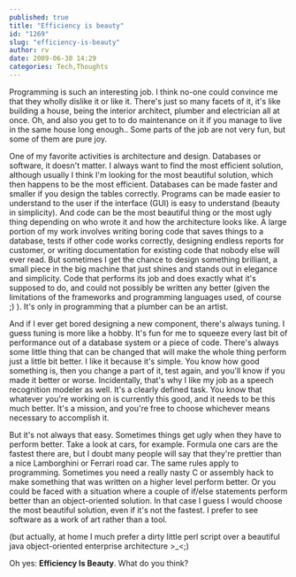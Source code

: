 ```yaml
---
published: true
title: "Efficiency is beauty"
id: "1269"
slug: "efficiency-is-beauty"
author: rv
date: 2009-06-30 14:29
categories: Tech,Thoughts
---
```

Programming is such an interesting job. I think no-one could convince me that they wholly dislike it or like it. There's just so many facets of it, it's like building a house, being the interior architect, plumber and electrician all at once. Oh, and also you get to to do maintenance on it if you manage to live in the same house long enough.. Some parts of the job are not very fun, but some of them are pure joy.

One of my favorite activities is architecture and design. Databases or software, it doesn't matter. I always want to find the most efficient solution, although usually I think I'm looking for the most beautiful solution, which then happens to be the most efficient. Databases can be made faster and smaller if you design the tables correctly. Programs can be made easier to understand to the user if the interface (GUI) is easy to understand (beauty in simplicity). And code can be the most beautiful thing or the most ugly thing depending on who wrote it and how the architecture looks like. A large portion of my work involves writing boring code that saves things to a database, tests if other code works correctly, designing endless reports for customer, or writing documentation for existing code that nobody else will ever read. But sometimes I get the chance to design something brilliant, a small piece in the big machine that just shines and stands out in elegance and simplicity. Code that performs its job and does exactly what it's supposed to do, and could not possibly be written any better (given the limitations of the frameworks and programming languages used, of course ;) ). It's only in programming that a plumber can be an artist.

And if I ever get bored designing a new component, there's always tuning. I guess tuning is more like a hobby. It's fun for me to squeeze every last bit of performance out of a database system or a piece of code. There's always some little thing that can be changed that will make the whole thing perform just a little bit better. I like it because it's simple. You know how good something is, then you change a part of it, test again, and you'll know if you made it better or worse. Incidentally, that's why I like my job as a speech recognition modeler as well. It's a clearly defined task. You know that whatever you're working on is currently this good, and it needs to be this much better. It's a mission, and you're free to choose whichever means necessary to accomplish it.

But it's not always that easy. Sometimes things get ugly when they have to perform better. Take a look at cars, for example. Formula one cars are the fastest there are, but I doubt many people will say that they're prettier than a nice Lamborghini or Ferrari road car. The same rules apply to programming. Sometimes you need a really nasty C or assembly hack to make something that was written on a higher level perform better. Or you could be faced with a situation where a couple of if/else statements perform better than an object-oriented solution. In that case I guess I would choose the most beautiful solution, even if it's not the fastest. I prefer to see software as a work of art rather than a tool.

(but actually, at home I much prefer a dirty little perl script over a beautiful java object-oriented enterprise architecture &gt;_&lt;;)

Oh yes: <strong>Efficiency Is Beauty</strong>. What do you think?